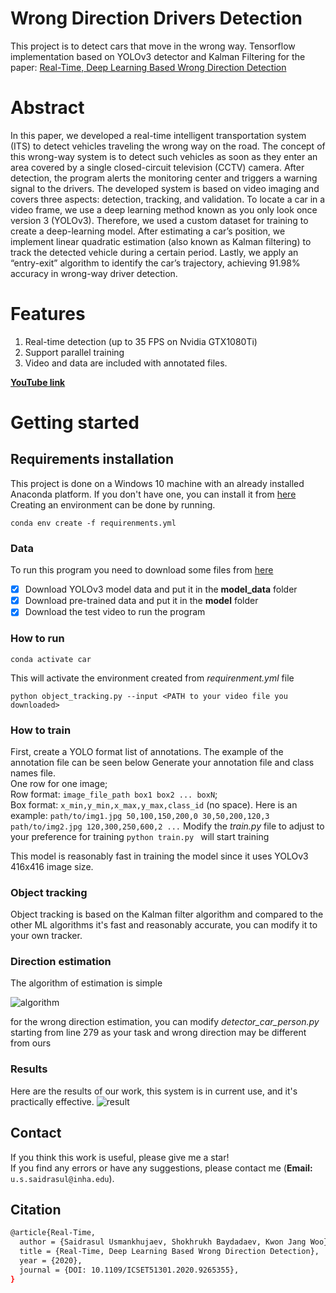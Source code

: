 # Wrong Direction Drivers Detection
This project is to detect cars that move in the wrong way. Tensorflow implementation based on YOLOv3 detector and Kalman Filtering for the paper: [Real-Time, Deep Learning Based Wrong Direction Detection](https://www.mdpi.com/2076-3417/10/7/2453)
# Abstract
In this paper, we developed a real-time intelligent transportation system (ITS) to detect vehicles traveling the wrong way on the road. The concept of this wrong-way system is to detect such vehicles as soon as they enter an area covered by a single closed-circuit television (CCTV) camera. After detection, the program alerts the monitoring center and triggers a warning signal to the drivers. The developed system is based on video imaging and covers three aspects: detection, tracking, and validation. To locate a car in a video frame, we use a deep learning method known as you only look once version 3 (YOLOv3). Therefore, we used a custom dataset for training to create a deep-learning model. After estimating a car’s position, we implement linear quadratic estimation (also known as Kalman filtering) to track the detected vehicle during a certain period. Lastly, we apply an “entry-exit” algorithm to identify the car’s trajectory, achieving 91.98% accuracy in wrong-way driver detection.

# Features
1. Real-time detection (up to 35 FPS on Nvidia GTX1080Ti)
2. Support parallel training
3. Video and data are included with annotated files.

**[YouTube link](https://youtu.be/6l2DraCKW7g)**

# Getting started
## Requirements installation
This project is done on a Windows 10 machine with an already installed Anaconda platform. If you don't have one, you can install it from [here](https://www.anaconda.com/products/individual)
Creating an environment can be done by running.
```shell script
conda env create -f requirenments.yml
```
### Data
To run this program you need to download some files from [here](https://drive.google.com/drive/folders/1wjkvx32H-9VVPvz3ui8SuyNsp2g46NoO?usp=sharing) 
- [x] Download YOLOv3 model data and put it in the **model_data** folder
- [x] Download pre-trained data and put it in the **model** folder
- [x] Download the test video to run the program

### How to run
```shell script
conda activate car
```
This will activate the environment created from _requirenment.yml_ file

```shell script
python object_tracking.py --input <PATH to your video file you downloaded>
```

### How to train
First, create a YOLO format list of annotations. The example of the annotation file can be seen below
Generate your annotation file and class names file.  
    One row for one image;  
    Row format: `image_file_path box1 box2 ... boxN`;  
    Box format: `x_min,y_min,x_max,y_max,class_id` (no space).
    Here is an example:
    ```
    path/to/img1.jpg 50,100,150,200,0 30,50,200,120,3
    path/to/img2.jpg 120,300,250,600,2
    ...
    ```
Modify the _train.py_ file to adjust to your preference for training
 ``` python train.py  ```
 will start training
 
 This model is reasonably fast in training the model since it uses YOLOv3 416x416 image size.
### Object tracking
Object tracking is based on the Kalman filter algorithm and compared to the other ML algorithms it's fast and reasonably accurate, you can modify it to your own tracker.
### Direction estimation
The algorithm of estimation is simple

![algorithm](./result/algorithm2.png)

for the wrong direction estimation, you can modify _detector_car_person.py_ starting from line 279 as your task and wrong direction may be different from ours

### Results 
Here are the results of our work, this system is in current use, and it's practically effective.
![result](./result/result.png)

## Contact 
If you think this work is useful, please give me a star! <br>
If you find any errors or have any suggestions, please contact me (**Email:** `u.s.saidrasul@inha.edu`). <br>

## Citation

```bash
@article{Real-Time,
  author = {Saidrasul Usmankhujaev, Shokhrukh Baydadaev, Kwon Jang Woo},
  title = {Real-Time, Deep Learning Based Wrong Direction Detection},
  year = {2020},
  journal = {DOI: 10.1109/ICSET51301.2020.9265355},
}
